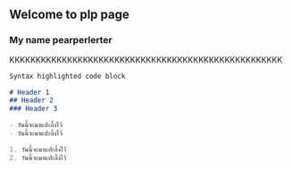 ## Welcome to plp page

### My name  pearperlerter

KKKKKKKKKKKKKKKKKKKKKKKKKKKKKKKKKKKKKKKKKKKKKKKKKKKK

```markdown
Syntax highlighted code block

# Header 1
## Header 2
### Header 3

- วันนี้จะมาแปะลิ้งไว้
- วันนี้จะมาแปะลิ้งไว้

1. วันนี้จะมาแปะลิ้งไว้
2. วันนี้จะมาแปะลิ้งไว้

